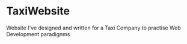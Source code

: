 # TaxiWebsite
Website I've designed and written for a Taxi Company to practise Web Development paradignms

